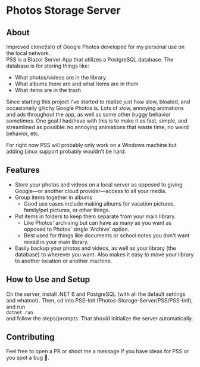 # Photos Storage Server

## About
Improved clone(ish) of Google Photos developed for my personal use on the local network.<br>
PSS is a Blazor Server App that utilizes a PostgreSQL database. The database is for storing things like:
* What photos/videos are in the library
* What albums there are and what items are in them
* What items are in the trash

Since starting this project I've started to realize just how slow, bloated, and occasionally glitchy Google Photos is. Lots of slow, annoying animations and ads throughout the app, as well as some other buggy behavior sometimes. One goal I had/have with this is to make it as fast, simple, and streamlined as possible: no annoying animations that waste time, no weird behavior, etc.

For right now PSS will probably only work on a Windows machine but adding Linux support probably wouldn't be hard.

## Features
* Store your photos and videos on a local server as opposed to giving Google—or another cloud provider—access to all your media.
* Group items together in albums
  * Good use cases include making albums for vacation pictures, family/pet pictures, or other things.
* Put items in folders to keep them separate from your main library.
  * Like Photos' archiving but can have as many as you want as opposed to Photos' single 'Archive' option.
  * Best used for things like documents or school notes you don't want mixed in your main library.
* Easily backup your photos and videos, as well as your library (the database) to wherever you want. Also makes it easy to move your library to another location or another machine.

## How to Use and Setup
On the server, install .NET 6 and PostgreSQL (with all the default settings and whatnot). Then, cd into PSS-Init (Photos-Storage-Server/PSS/PSS-Init), and run<br>
```dotnet run``` <br>
and follow the steps/prompts. That should initialize the server automatically.

## Contributing
Feel free to open a PR or shoot me a message if you have ideas for PSS or you spot a bug 🐛. 